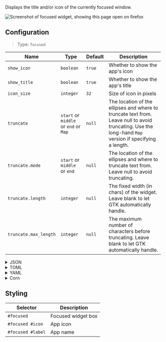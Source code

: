 Displays the title and/or icon of the currently focused window.

![Screenshot of focused widget, showing this page open on firefox](https://user-images.githubusercontent.com/5057870/184714118-c1fb1c67-cd8c-4cc0-b5cd-6faccff818ac.png)


## Configuration

> Type: `focused`

| Name                  | Type                                  | Default | Description                                                                                                                                           |
|-----------------------|---------------------------------------|---------|-------------------------------------------------------------------------------------------------------------------------------------------------------|
| `show_icon`           | `boolean`                             | `true`  | Whether to show the app's icon                                                                                                                        |
| `show_title`          | `boolean`                             | `true`  | Whether to show the app's title                                                                                                                       |
| `icon_size`           | `integer`                             | `32`    | Size of icon in pixels                                                                                                                                |
| `truncate`            | `start` or `middle` or `end` or `Map` | `null`  | The location of the ellipses and where to truncate text from. Leave null to avoid truncating. Use the long-hand `Map` version if specifying a length. |
| `truncate.mode`       | `start` or `middle` or `end`          | `null`  | The location of the ellipses and where to truncate text from. Leave null to avoid truncating.                                                         |
| `truncate.length`     | `integer`                             | `null`  | The fixed width (in chars) of the widget. Leave blank to let GTK automatically handle.                                                                |
| `truncate.max_length` | `integer`                             | `null`  | The maximum number of characters before truncating. Leave blank to let GTK automatically handle.                                                      |

<details>
<summary>JSON</summary>

```json
{
  "end": [
    {
      "type": "focused",
      "show_icon": true,
      "show_title": true,
      "icon_size": 32,
      "truncate": "end"
    }
  ]
}

```

</details>

<details>
<summary>TOML</summary>

```toml
[[end]]
type = "focused"
show_icon = true
show_title = true
icon_size = 32
truncate = "end"
```

</details>

<details>
<summary>YAML</summary>

```yaml
end:
  - type: "focused"
    show_icon: true
    show_title: true
    icon_size: 32
    truncate: "end"
```

</details>

<details>
<summary>Corn</summary>

```corn
{
  end = [
    {
      type = "focused"
      show_icon = true
      show_title = true
      icon_size = 32
      truncate = "end"
    }
  ]
}
```

</details>

## Styling

| Selector                 | Description        |
|--------------------------|--------------------|
| `#focused`               | Focused widget box |
| `#focused #icon`         | App icon           |
| `#focused #label`        | App name           |